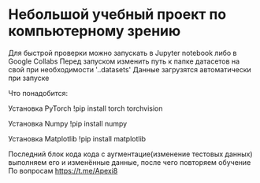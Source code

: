 # Небольшой учебный проект по компьютерному зрению
Для быстрой проверки можно запускать в Jupyter notebook либо в Google Collabs
Перед запуском изменить путь к папке датасетов на свой при необходимости '..datasets' 
Данные загрузятся автоматически при запуске

Что понадобится:

 Установка PyTorch
!pip install torch torchvision

 Установка Numpy
!pip install numpy
 
 Установка Matplotlib
!pip install matplotlib

Последний блок кода кода с аугментацие(изменение тестовых данных) выполняем его и изменённые данные, после чего повторяем обучение
По вопросам https://t.me/Apexi8
